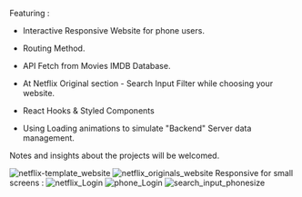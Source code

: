 Featuring :

- Interactive Responsive Website for phone users.

- Routing Method.

- API Fetch from Movies IMDB Database.

- At Netflix Original section - Search Input Filter while choosing your website.

- React Hooks & Styled Components

- Using Loading animations to simulate "Backend" Server data management.



Notes and insights about the projects will be welcomed.

![netflix-template_website](https://user-images.githubusercontent.com/69275065/126039849-89259f56-1e56-4062-9a6c-db7a6e068e6b.png)
![netflix_originals_website](https://user-images.githubusercontent.com/69275065/126039909-3246c23a-ec6c-400b-acdf-69089fe10a64.png)
Responsive for small screens :
![netflix_Login](https://user-images.githubusercontent.com/69275065/126039908-87091077-4616-4dd3-aaf7-106d07f0b5ce.png)
![phone_Login](https://user-images.githubusercontent.com/69275065/126039910-ed528dfb-246f-4c30-a3cf-6e3d22705dbd.png)
![search_input_phonesize](https://user-images.githubusercontent.com/69275065/126039911-71d3faac-c629-4162-986a-04d31088dea3.png)
